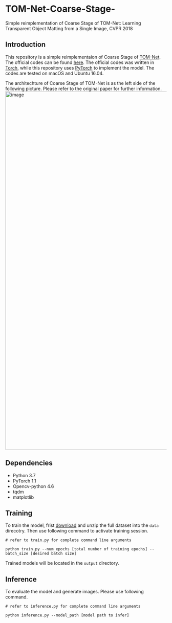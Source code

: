 # TOM-Net-Coarse-Stage-
Simple reimplementation of Coarse Stage of TOM-Net: Learning Transparent Object Matting from a Single Image, CVPR 2018

## Introduction

This repository is a simple reimplementaion of Coarse Stage of [TOM-Net](https://guanyingc.github.io/TOM-Net/). The official codes can be found [here](https://github.com/guanyingc/TOM-Net). The official codes was written in [Torch](http://torch.ch/), while this repository uses [PyTorch](https://pytorch.org/) to implement the model. The codes are tested on macOS and Ubuntu 16.04.

The architechture of Coarse Stage of TOM-Net is as the left side of the following picture. Please refer to the original paper for further information.
<img width="1121" alt="image" src="https://user-images.githubusercontent.com/57172976/193403316-0344ddf2-cc8b-414c-962b-dfe856c8e301.png">

## Dependencies

- Python 3.7
- PyTorch 1.1
- Opencv-python 4.6
- tqdm
- matplotlib

## Training

To train the model, frist [download](https://drive.google.com/drive/folders/1LNvP5g_U8kO3zBhdKd4ur8mBVunWjNH4) and unzip the full dataset into the `data` direcotry. Then use following command to activate training session.

```
# refer to train.py for complete command line arguments 

python train.py --num_epochs [total number of training epochs] --batch_size [desired batch size]
```

Trained models will be located in the `output` directory.

## Inference

To evaluate the model and generate images. Please use following command.

```
# refer to inference.py for complete command line arguments 

python inference.py --model_path [model path to infer]
```

